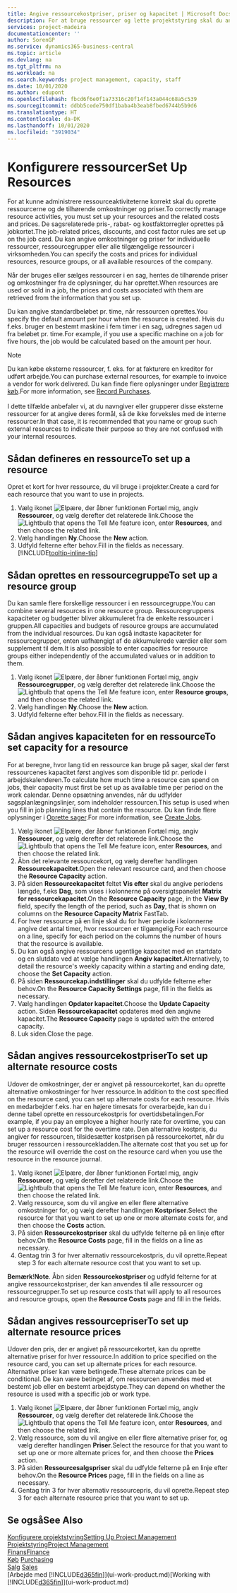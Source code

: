 ```yaml
---
title: Angive ressourcekostpriser, priser og kapacitet | Microsoft Docs
description: For at bruge ressourcer og lette projektstyring skal du angive omkostninger og priser for individuelle ressourcer eller ressourcegrupper og angive ressourcekapacitet.
services: project-madeira
documentationcenter: ''
author: SorenGP
ms.service: dynamics365-business-central
ms.topic: article
ms.devlang: na
ms.tgt_pltfrm: na
ms.workload: na
ms.search.keywords: project management, capacity, staff
ms.date: 10/01/2020
ms.author: edupont
ms.openlocfilehash: fbcd6f6e0f1a73316c20f14f143a044c68a5c539
ms.sourcegitcommit: ddbb5cede750df1baba4b3eab8fbed6744b5b9d6
ms.translationtype: HT
ms.contentlocale: da-DK
ms.lasthandoff: 10/01/2020
ms.locfileid: "3919034"
---
```

# <a name="set-up-resources"></a><span data-ttu-id="ae88f-103">Konfigurere ressourcer</span><span class="sxs-lookup"><span data-stu-id="ae88f-103">Set Up Resources</span></span>
<span data-ttu-id="ae88f-104">For at kunne administrere ressourceaktiviteterne korrekt skal du oprette ressourcerne og de tilhørende omkostninger og priser.</span><span class="sxs-lookup"><span data-stu-id="ae88f-104">To correctly manage resource activities, you must set up your resources and the related costs and prices.</span></span> <span data-ttu-id="ae88f-105">De sagsrelaterede pris-, rabat- og kostfaktorregler oprettes på jobkortet.</span><span class="sxs-lookup"><span data-stu-id="ae88f-105">The job-related prices, discounts, and cost factor rules are set up on the job card.</span></span> <span data-ttu-id="ae88f-106">Du kan angive omkostninger og priser for individuelle ressourcer, ressourcegrupper eller alle tilgængelige ressourcer i virksomheden.</span><span class="sxs-lookup"><span data-stu-id="ae88f-106">You can specify the costs and prices for individual resources, resource groups, or all available resources of the company.</span></span>

<span data-ttu-id="ae88f-107">Når der bruges eller sælges ressourcer i en sag, hentes de tilhørende priser og omkostninger fra de oplysninger, du har oprettet.</span><span class="sxs-lookup"><span data-stu-id="ae88f-107">When resources are used or sold in a job, the prices and costs associated with them are retrieved from the information that you set up.</span></span>

<span data-ttu-id="ae88f-108">Du kan angive standardbeløbet pr. time, når ressourcen oprettes.</span><span class="sxs-lookup"><span data-stu-id="ae88f-108">You specify the default amount per hour when the resource is created.</span></span> <span data-ttu-id="ae88f-109">Hvis du f.eks. bruger en bestemt maskine i fem timer i en sag, udregnes sagen ud fra beløbet pr. time.</span><span class="sxs-lookup"><span data-stu-id="ae88f-109">For example, if you use a specific machine on a job for five hours, the job would be calculated based on the amount per hour.</span></span>

> [!NOTE]
> <span data-ttu-id="ae88f-110">Du kan købe eksterne ressourcer, f. eks. for at fakturere en kreditor for udført arbejde.</span><span class="sxs-lookup"><span data-stu-id="ae88f-110">You can purchase external resources, for example to invoice a vendor for work delivered.</span></span> <span data-ttu-id="ae88f-111">Du kan finde flere oplysninger under [Registrere køb](purchasing-how-record-purchases.md).</span><span class="sxs-lookup"><span data-stu-id="ae88f-111">For more information, see [Record Purchases](purchasing-how-record-purchases.md).</span></span><br /><br />
> <span data-ttu-id="ae88f-112">I dette tilfælde anbefaler vi, at du navngiver eller grupperer disse eksterne ressourcer for at angive deres formål, så de ikke forveksles med de interne ressourcer.</span><span class="sxs-lookup"><span data-stu-id="ae88f-112">In that case, it is recommended that you name or group such external resources to indicate their purpose so they are not confused with your internal resources.</span></span>

## <a name="to-set-up-a-resource"></a><span data-ttu-id="ae88f-113">Sådan defineres en ressource</span><span class="sxs-lookup"><span data-stu-id="ae88f-113">To set up a resource</span></span>
<span data-ttu-id="ae88f-114">Opret et kort for hver ressource, du vil bruge i projekter.</span><span class="sxs-lookup"><span data-stu-id="ae88f-114">Create a card for each resource that you want to use in projects.</span></span>

1. <span data-ttu-id="ae88f-115">Vælg ikonet ![Elpære, der åbner funktionen Fortæl mig](media/ui-search/search_small.png "Fortæl mig, hvad du vil foretage dig"), angiv **Ressourcer**, og vælg derefter det relaterede link.</span><span class="sxs-lookup"><span data-stu-id="ae88f-115">Choose the ![Lightbulb that opens the Tell Me feature](media/ui-search/search_small.png "Tell me what you want to do") icon, enter **Resources**, and then choose the related link.</span></span>
2. <span data-ttu-id="ae88f-116">Vælg handlingen **Ny**.</span><span class="sxs-lookup"><span data-stu-id="ae88f-116">Choose the **New** action.</span></span>
3. <span data-ttu-id="ae88f-117">Udfyld felterne efter behov.</span><span class="sxs-lookup"><span data-stu-id="ae88f-117">Fill in the fields as necessary.</span></span> [!INCLUDE[tooltip-inline-tip](includes/tooltip-inline-tip_md.md)]  

## <a name="to-set-up-a-resource-group"></a><span data-ttu-id="ae88f-118">Sådan oprettes en ressourcegruppe</span><span class="sxs-lookup"><span data-stu-id="ae88f-118">To set up a resource group</span></span>
<span data-ttu-id="ae88f-119">Du kan samle flere forskellige ressourcer i en ressourcegruppe.</span><span class="sxs-lookup"><span data-stu-id="ae88f-119">You can combine several resources in one resource group.</span></span> <span data-ttu-id="ae88f-120">Ressourcegruppens kapaciteter og budgetter bliver akkumuleret fra de enkelte ressourcer i gruppen.</span><span class="sxs-lookup"><span data-stu-id="ae88f-120">All capacities and budgets of resource groups are accumulated from the individual resources.</span></span> <span data-ttu-id="ae88f-121">Du kan også indtaste kapaciteter for ressourcegrupper, enten uafhængigt af de akkumulerede værdier eller som supplement til dem.</span><span class="sxs-lookup"><span data-stu-id="ae88f-121">It is also possible to enter capacities for resource groups either independently of the accumulated values or in addition to them.</span></span>

1. <span data-ttu-id="ae88f-122">Vælg ikonet ![Elpære, der åbner funktionen Fortæl mig](media/ui-search/search_small.png "Fortæl mig, hvad du vil foretage dig"), angiv **Ressourcegrupper**, og vælg derefter det relaterede link.</span><span class="sxs-lookup"><span data-stu-id="ae88f-122">Choose the ![Lightbulb that opens the Tell Me feature](media/ui-search/search_small.png "Tell me what you want to do") icon, enter **Resource groups**, and then choose the related link.</span></span>
2. <span data-ttu-id="ae88f-123">Vælg handlingen **Ny**.</span><span class="sxs-lookup"><span data-stu-id="ae88f-123">Choose the **New** action.</span></span>
3. <span data-ttu-id="ae88f-124">Udfyld felterne efter behov.</span><span class="sxs-lookup"><span data-stu-id="ae88f-124">Fill in the fields as necessary.</span></span>

## <a name="to-set-capacity-for-a-resource"></a><span data-ttu-id="ae88f-125">Sådan angives kapaciteten for en ressource</span><span class="sxs-lookup"><span data-stu-id="ae88f-125">To set capacity for a resource</span></span>
<span data-ttu-id="ae88f-126">For at beregne, hvor lang tid en ressource kan bruge på sager, skal der først ressourcenes kapacitet først angives som disponible tid pr. periode i arbejdskalenderen.</span><span class="sxs-lookup"><span data-stu-id="ae88f-126">To calculate how much time a resource can spend on jobs, their capacity must first be set up as available time per period on the work calendar.</span></span> <span data-ttu-id="ae88f-127">Denne opsætning anvendes, når du udfylder sagsplanlægningslinjer, som indeholder ressourcen.</span><span class="sxs-lookup"><span data-stu-id="ae88f-127">This setup is used when you fill in job planning lines that contain the resource.</span></span> <span data-ttu-id="ae88f-128">Du kan finde flere oplysninger i [Oprette sager](projects-how-create-jobs.md).</span><span class="sxs-lookup"><span data-stu-id="ae88f-128">For more information, see [Create Jobs](projects-how-create-jobs.md).</span></span>

1. <span data-ttu-id="ae88f-129">Vælg ikonet ![Elpære, der åbner funktionen Fortæl mig](media/ui-search/search_small.png "Fortæl mig, hvad du vil foretage dig"), angiv **Ressourcer**, og vælg derefter det relaterede link.</span><span class="sxs-lookup"><span data-stu-id="ae88f-129">Choose the ![Lightbulb that opens the Tell Me feature](media/ui-search/search_small.png "Tell me what you want to do") icon, enter **Resources**, and then choose the related link.</span></span>
2. <span data-ttu-id="ae88f-130">Åbn det relevante ressourcekort, og vælg derefter handlingen **Ressourcekapacitet**.</span><span class="sxs-lookup"><span data-stu-id="ae88f-130">Open the relevant resource card, and then choose the **Resource Capacity** action.</span></span>
3. <span data-ttu-id="ae88f-131">På siden **Ressourcekapacitet** feltet **Vis efter** skal du angive periodens længde, f.eks **Dag**, som vises i kolonnerne på oversigtspanelet **Matrix for ressourcekapacitet**.</span><span class="sxs-lookup"><span data-stu-id="ae88f-131">On the **Resource Capacity** page, in the **View By** field, specify the length of the period, such as **Day**, that is shown on columns on the **Resource Capacity Matrix** FastTab.</span></span>
4. <span data-ttu-id="ae88f-132">For hver ressource på en linje skal du for hver periode i kolonnerne angive det antal timer, hvor ressourcen er tilgængelig.</span><span class="sxs-lookup"><span data-stu-id="ae88f-132">For each resource on a line, specify for each period on the columns the number of hours that the resource is available.</span></span>
5. <span data-ttu-id="ae88f-133">Du kan også angive ressourcens ugentlige kapacitet med en startdato og en slutdato ved at vælge handlingen **Angiv kapacitet**.</span><span class="sxs-lookup"><span data-stu-id="ae88f-133">Alternatively, to detail the resource's weekly capacity within a starting and ending date, choose the **Set Capacity** action.</span></span>
6. <span data-ttu-id="ae88f-134">På siden **Ressourcekap.indstillinger** skal du udfylde felterne efter behov.</span><span class="sxs-lookup"><span data-stu-id="ae88f-134">On the **Resource Capacity Settings** page, fill in the fields as necessary.</span></span>
7. <span data-ttu-id="ae88f-135">Vælg handlingen **Opdater kapacitet**.</span><span class="sxs-lookup"><span data-stu-id="ae88f-135">Choose the **Update Capacity** action.</span></span> <span data-ttu-id="ae88f-136">Siden **Ressourcekapacitet** opdateres med den angivne kapacitet.</span><span class="sxs-lookup"><span data-stu-id="ae88f-136">The **Resource Capacity** page is updated with the entered capacity.</span></span>
8. <span data-ttu-id="ae88f-137">Luk siden.</span><span class="sxs-lookup"><span data-stu-id="ae88f-137">Close the page.</span></span>

## <a name="to-set-up-alternate-resource-costs"></a><span data-ttu-id="ae88f-138">Sådan angives ressourcekostpriser</span><span class="sxs-lookup"><span data-stu-id="ae88f-138">To set up alternate resource costs</span></span>
<span data-ttu-id="ae88f-139">Udover de omkostninger, der er angivet på ressourcekortet, kan du oprette alternative omkostninger for hver ressource.</span><span class="sxs-lookup"><span data-stu-id="ae88f-139">In addition to the cost specified on the resource card, you can set up alternate costs for each resource.</span></span> <span data-ttu-id="ae88f-140">Hvis en medarbejder f.eks. har en højere timesats for overarbejde, kan du i denne tabel oprette en ressourcekostpris for overtidsbetalingen.</span><span class="sxs-lookup"><span data-stu-id="ae88f-140">For example, if you pay an employee a higher hourly rate for overtime, you can set up a resource cost for the overtime rate.</span></span> <span data-ttu-id="ae88f-141">Den alternative kostpris, du angiver for ressourcen, tilsidesætter kostprisen på ressourcekortet, når du bruger ressourcen i ressourcekladden.</span><span class="sxs-lookup"><span data-stu-id="ae88f-141">The alternate cost that you set up for the resource will override the cost on the resource card when you use the resource in the resource journal.</span></span>

1. <span data-ttu-id="ae88f-142">Vælg ikonet ![Elpære, der åbner funktionen Fortæl mig](media/ui-search/search_small.png "Fortæl mig, hvad du vil foretage dig"), angiv **Ressourcer**, og vælg derefter det relaterede link.</span><span class="sxs-lookup"><span data-stu-id="ae88f-142">Choose the ![Lightbulb that opens the Tell Me feature](media/ui-search/search_small.png "Tell me what you want to do") icon, enter **Resources**, and then choose the related link.</span></span>  
2. <span data-ttu-id="ae88f-143">Vælg ressource, som du vil angive en eller flere alternative omkostninger for, og vælg derefter handlingen **Kostpriser**.</span><span class="sxs-lookup"><span data-stu-id="ae88f-143">Select the resource for that you want to set up one or more alternate costs for, and then choose the **Costs** action.</span></span>  
3. <span data-ttu-id="ae88f-144">På siden **Ressourcekostpriser** skal du udfylde felterne på en linje efter behov.</span><span class="sxs-lookup"><span data-stu-id="ae88f-144">On the **Resource Costs** page, fill in the fields on a line as necessary.</span></span>  
4. <span data-ttu-id="ae88f-145">Gentag trin 3 for hver alternativ ressourcekostpris, du vil oprette.</span><span class="sxs-lookup"><span data-stu-id="ae88f-145">Repeat step 3 for each alternate resource cost that you want to set up.</span></span>

<span data-ttu-id="ae88f-146">**Bemærk**!</span><span class="sxs-lookup"><span data-stu-id="ae88f-146">**Note**.</span></span> <span data-ttu-id="ae88f-147">Åbn siden **Ressourcekostpriser** og udfyld felterne for at angive ressourcekostpriser, der kan anvendes til alle ressourcer og ressourcegrupper.</span><span class="sxs-lookup"><span data-stu-id="ae88f-147">To set up resource costs that will apply to all resources and resource groups, open the **Resource Costs** page and fill in the fields.</span></span>

## <a name="to-set-up-alternate-resource-prices"></a><span data-ttu-id="ae88f-148">Sådan angives ressourcepriser</span><span class="sxs-lookup"><span data-stu-id="ae88f-148">To set up alternate resource prices</span></span>
<span data-ttu-id="ae88f-149">Udover den pris, der er angivet på ressourcekortet, kan du oprette alternative priser for hver ressource.</span><span class="sxs-lookup"><span data-stu-id="ae88f-149">In addition to price specified on the resource card, you can set up alternate prices for each resource.</span></span> <span data-ttu-id="ae88f-150">Alternative priser kan være betingede.</span><span class="sxs-lookup"><span data-stu-id="ae88f-150">These alternate prices can be conditional.</span></span> <span data-ttu-id="ae88f-151">De kan være betinget af, om ressourcen anvendes med et bestemt job eller en bestemt arbejdstype.</span><span class="sxs-lookup"><span data-stu-id="ae88f-151">They can depend on whether the resource is used with a specific job or work type.</span></span>

1. <span data-ttu-id="ae88f-152">Vælg ikonet ![Elpære, der åbner funktionen Fortæl mig](media/ui-search/search_small.png "Fortæl mig, hvad du vil foretage dig"), angiv **Ressourcer**, og vælg derefter det relaterede link.</span><span class="sxs-lookup"><span data-stu-id="ae88f-152">Choose the ![Lightbulb that opens the Tell Me feature](media/ui-search/search_small.png "Tell me what you want to do") icon, enter **Resources**, and then choose the related link.</span></span>
2. <span data-ttu-id="ae88f-153">Vælg ressource, som du vil angive en eller flere alternative priser for, og vælg derefter handlingen **Priser**.</span><span class="sxs-lookup"><span data-stu-id="ae88f-153">Select the resource for that you want to set up one or more alternate prices for, and then choose the **Prices** action.</span></span>
3. <span data-ttu-id="ae88f-154">På siden **Ressourcesalgspriser** skal du udfylde felterne på en linje efter behov.</span><span class="sxs-lookup"><span data-stu-id="ae88f-154">On the **Resource Prices** page, fill in the fields on a line as necessary.</span></span>
4. <span data-ttu-id="ae88f-155">Gentag trin 3 for hver alternativ ressourcepris, du vil oprette.</span><span class="sxs-lookup"><span data-stu-id="ae88f-155">Repeat step 3 for each alternate resource price that you want to set up.</span></span>

## <a name="see-also"></a><span data-ttu-id="ae88f-156">Se også</span><span class="sxs-lookup"><span data-stu-id="ae88f-156">See Also</span></span>
[<span data-ttu-id="ae88f-157">Konfigurere projektstyring</span><span class="sxs-lookup"><span data-stu-id="ae88f-157">Setting Up Project Management</span></span>](projects-setup-projects.md)  
[<span data-ttu-id="ae88f-158">Projektstyring</span><span class="sxs-lookup"><span data-stu-id="ae88f-158">Project Management</span></span>](projects-manage-projects.md)  
[<span data-ttu-id="ae88f-159">Finans</span><span class="sxs-lookup"><span data-stu-id="ae88f-159">Finance</span></span>](finance.md)  
<span data-ttu-id="ae88f-160">[Køb](purchasing-manage-purchasing.md)       </span><span class="sxs-lookup"><span data-stu-id="ae88f-160">[Purchasing](purchasing-manage-purchasing.md)       </span></span>  
<span data-ttu-id="ae88f-161">[Salg](sales-manage-sales.md)    </span><span class="sxs-lookup"><span data-stu-id="ae88f-161">[Sales](sales-manage-sales.md)    </span></span>  
<span data-ttu-id="ae88f-162">[Arbejde med [!INCLUDE[d365fin](includes/d365fin_md.md)]](ui-work-product.md)</span><span class="sxs-lookup"><span data-stu-id="ae88f-162">[Working with [!INCLUDE[d365fin](includes/d365fin_md.md)]](ui-work-product.md)</span></span>  
